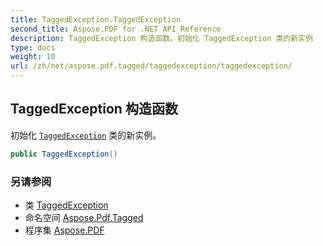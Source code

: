 ```yaml
---
title: TaggedException.TaggedException
second_title: Aspose.PDF for .NET API Reference
description: TaggedException 构造函数。初始化 TaggedException 类的新实例
type: docs
weight: 10
url: /zh/net/aspose.pdf.tagged/taggedexception/taggedexception/
---
```

## TaggedException 构造函数

初始化 [`TaggedException`](../) 类的新实例。

```csharp
public TaggedException()
```

### 另请参阅

* 类 [TaggedException](../)
* 命名空间 [Aspose.Pdf.Tagged](../../../aspose.pdf.tagged/)
* 程序集 [Aspose.PDF](../../../)